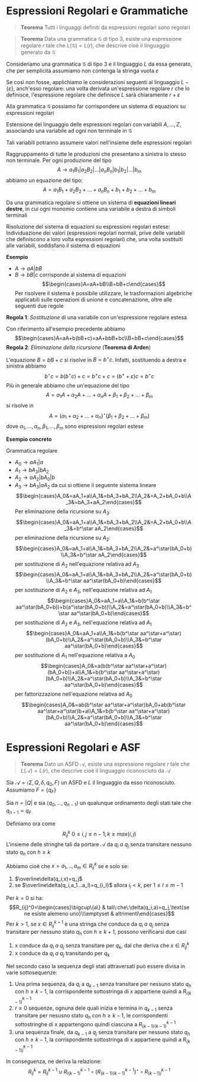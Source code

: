 # Espressioni Regolari e Grammatiche

>**Teorema**
>Tutti i linguaggi definiti da espressioni regolari sono regolari

>**Teorema**
>Data una grammatica $\mathcal G$ di tipo 3, esiste una espressione regolare $r$ tale che $L(\mathcal G)=L(r)$, che descrive cioè il linguaggio generato da $\mathcal G$

Consideriamo una grammatica $\mathcal G$ di tipo 3 e il linguaggio $L$ da essa generato, che per semplicità assumiamo non contenga la stringa vuota $\varepsilon$

Se così non fosse, applichiamo le considerazioni seguenti al linguaggio $L-\lbrace\varepsilon\rbrace$, anch'esso regolare: una volta derivata un'espressione regolare $r$ che lo definisce, l'espressione regolare che definisce $L$ sarà chiaramente $r+\varepsilon$

Alla grammatica $\mathcal G$ possiamo far corrispondere un sistema di equazioni su espressioni regolari

Estensione del linguaggio delle espressioni regolari con variabili $A,...,Z$, associando una variabile ad ogni non terminale in $\mathcal G$

Tali variabili potranno assumere valori nell'insieme delle espressioni regolari

Raggruppamento di tutte le produzioni che presentano a sinistra lo stesso non terminale. Per ogni produzione del tipo $$A\to a_1B_1|a_2B_2|...|a_nB_n|b_1|b_2|...|b_m$$abbiamo un equazione del tipo:
$$A=a_1B_1+a_2B_2+...+a_nB_n+b_1+b_2+...+b_m$$

Da una grammatica regolare si ottiene un sistema di **equazioni lineari destre**, in cui ogni monomio contiene una variabile a destra di simboli terminali

Risoluzione del sistema di equazioni su espressioni regolari estese:
Individuazione dei valori (espressioni regolari normali, prive delle variabili che definiscono a loro volta espressioni regolari) che, una volta sostituiti alle variabili, soddisfano il sistema di equazioni

**Esempio**
- $A\to aA|bB$
- $B\to bB|c$
corrisponde al sistema di equazioni
$$\begin{cases}A=aA+bB\\B=bB+c\end{cases}$$
Per risolvere il sistema è possibile utilizzare, le trasformazioni algebriche applicabili sulle operazioni di unione e concatenazione, oltre alle seguenti due regole

**Regola 1**: _Sostituzione_ di una variabile con un'espressione regolare estesa

Con riferimento all'esempio precedente abbiamo 
$$\begin{cases}A=aA+b(bB+c)=aA+bbB+bc\\B=bB+c\end{cases}$$
**Regola 2**: _Eliminazione della ricursione_ (**Teorema di Arden**)

L'equazione $B=bB+c$ si risolve in $B=b^\star c$. Infatti, sostituendo a destra e sinistra abbiamo
$$b^\star c=b(b^\star c)+c=b^+c+c=(b^++\varepsilon)c=b^\star c$$
Più in generale abbiamo che un'equazione del tipo 
$$A=\alpha_1A+\alpha_2A+...+\alpha_nA+\beta_1+\beta_2+...+\beta_m$$
si risolve in 
$$A=(\alpha_1+\alpha_2+...+\alpha_n)^\star(\beta_1+\beta_2+...+\beta_m)$$
dove $\alpha_1,...,\alpha_n,\beta_1,...,\beta_m$ sono espressioni regolari estese

**Esempio concreto**

Grammatica regolare
- $A_0\to aA_1|a$
- $A_1\to bA_3|bA_2$
- $A_2\to aA_2|bA_0|b$
- $A_3\to bA_3|aA_2$
da cui si ottiene il seguente sistema lineare
$$\begin{cases}A_0&=aA_1+a\\A_1&=bA_3+bA_2\\A_2&=A_2+bA_0+b\\A_3&=bA_3+aA_2\end{cases}$$
Per eliminazione della ricursione su $A_3$:
$$\begin{cases}A_0&=aA_1+a\\A_1&=bA_3+bA_2\\A_2&=A_2+bA_0+b\\A_3&=b^\star aA_2\end{cases}$$
per eliminazione della ricursione su $A_2$:
$$\begin{cases}A_0&=aA_1+a\\A_1&=bA_3+bA_2\\A_2&=a^\star(bA_0+b)\\A_3&=b^\star aA_2\end{cases}$$
per sostituzione di $A_2$ nell'equazione relativa ad $A_3$
$$\begin{cases}A_0&=aA_1+a\\A_1&=bA_3+bA_2\\A_2&=a^\star(bA_0+b)\\A_3&=b^\star aa^\star(bA_0+b)\end{cases}$$
per sostituzione di $A_2$ e $A_3$, nell'equazione relativa ad $A_1$
$$\begin{cases}A_0&=aA_1+a\\A_1&=b(b^\star aa^\star(bA_0+b))+b(a^\star(bA_0+b))\\A_2&=a^\star(bA_0+b)\\A_3&=b^\star aa^\star(bA_0+b)\end{cases}$$
per sostituzione di $A_2$ e $A_3$, nell'equazione relativa ad $A_1$
$$\begin{cases}A_0&=aA_1+a\\A_1&=b(b^\star aa^\star+a^\star)(bA_0+b)\\A_2&=a^\star(bA_0+b)\\A_3&=b^\star aa^\star(bA_0+b)\end{cases}$$
per sostituzione di $A_1$ nell'equazione relativa a $A_0$
$$\begin{cases}A_0&=a(b(b^\star aa^\star+a^\star)(bA_0+b))+a\\A_1&=b(b^\star aa^\star+a^\star)(bA_0+b)\\A_2&=a^\star(bA_0+b)\\A_3&=b^\star aa^\star(bA_0+b)\end{cases}$$
per fattorizzazione nell'equazione relativa ad $A_0$
$$\begin{cases}A_0&=ab(b^\star aa^\star+a^\star)bA_0+ab(b^\star aa^\star+a^\star)b+a\\A_1&=b(b^\star aa^\star+a^\star)(bA_0+b)\\A_2&=a^\star(bA_0+b)\\A_3&=b^\star aa^\star(bA_0+b)\end{cases}$$

# Espressioni Regolari e ASF

>**Teorema**
>Dato un ASFD $\mathcal A$, esiste una espressione regolare $r$ tale che $L(\mathcal A)=L(r)$, che descrive cioè il linguaggio riconosciuto da $\mathcal A$

Sia $\mathcal A=\langle\Sigma,Q,\delta,q_0,F\rangle$ un ASFD e $L$ il linguaggio da esso riconosciuto. Assumiamo $F=\lbrace q_F\rbrace$

Sia $n=|Q|$ e sia $\langle q_0,...,q_{n-1}\rangle$ un qualunque ordinamento degli stati tale che $q_{n-1}=q_F$

Definiamo ora come $$R_{ij}^k\:0\leq i,j\leq n-1;k\geq max(i,j)$$
L'insieme delle stringhe tali da portare $\mathcal A$ da $q_i\:a\:q_j$ senza transitare nessuno stato $q_h$ con $h\geq k$

Abbiamo cioè che $x=a_1,..,a_m\in R_{ij}^k$ se e solo se:

1. $\overline\delta(q_i,x)=q_j$
2. se $\overline\delta(q_i,a_1...a_l)=q_{i_l}$ allora $i_l\lt k$, per $1\leq l\leq m-1$

Per $k=0$ si ha:
$$R_{ij}^0=\begin{cases}\bigcup\{a\} & tali\:che\:\delta(q_i,a)=q_j,\text{se ne esiste alemeno uno}\\\emptyset & altrimenti\end{cases}$$
Per $k\gt1$, se $x\in R_{ij}^{k+1}$ è una stringa che conduce da $q_i\:a\:q_j$ senza transitare per nessuno stato $q_h$ con $h\geq k+1$, possono verificarsi due casi

1. x conduce da $q_i\:a\:q_j$ senza transitare per $q_k$, dal che deriva che $x\in R_{ij}^k$
2. x conduce da $q_i\:a\:q_j$ transitando per $q_k$

Nel secondo caso la sequenza degli stati attraversati può essere divisa in varie sottosequenze:

1. Una prima sequenza, da $q_i$ a $q_{k-1}$ senza transitare per nessuno stato $q_h$ con $h\geq k-1$, la corrispondente sottostringa di $x$ appartiene quindi a $R_{i(k-1)}^{k-1}$
2. $r\geq0$ sequenze, ognuna dele quali inizia e termina in $q_{k-1}$ senza transitare per nesusno stato $q_h$ con $h\geq k-1$, le corrispondenti sottostringhe di x appartengono quindi ciascuna a $R_{(k-1)(k-1)}^{k-1}$
3. una sequenza finale, da $q_{k-1}$ a $q_j$ senza transitare per nessuno stato $q_h$ con $h\geq k-1$, la corrispondente sottostringa di x appartiene quindi a $R_{(k-1)j}^{k-1}$

In conseguenza, ne deriva la relazione:
$$R_{ij}^k=R_{ij}^{k-1}\cup R_{i(k-1)}^{k-1}\circ(R_{(k-1)(k-1)}^{k-1})^\star\circ R_{(k-1)j}^{k-1}$$
